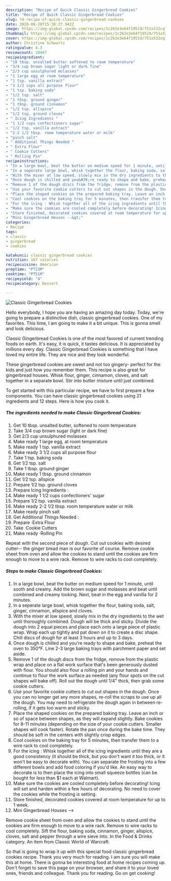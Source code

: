 ```yaml
---
description: "Recipe of Quick Classic Gingerbread Cookies"
title: "Recipe of Quick Classic Gingerbread Cookies"
slug: 74-recipe-of-quick-classic-gingerbread-cookies
date: 2020-08-28T15:38:27.942Z
image: https://img-global.cpcdn.com/recipes/1c262e3e64f19519/751x532cq70/classic-gingerbread-cookies-recipe-main-photo.jpg
thumbnail: https://img-global.cpcdn.com/recipes/1c262e3e64f19519/751x532cq70/classic-gingerbread-cookies-recipe-main-photo.jpg
cover: https://img-global.cpcdn.com/recipes/1c262e3e64f19519/751x532cq70/classic-gingerbread-cookies-recipe-main-photo.jpg
author: Christine Schwartz
ratingvalue: 4.3
reviewcount: 18447
recipeingredient:
- "10 tbsp. unsalted butter softened to room temperature"
- "3/4 cup brown sugar light or dark fine"
- "2/3 cup unsulphured molasses"
- "1 large egg at room temperature"
- "1 tsp. vanilla extract"
- "3 1/2 cups all purpose flour"
- "1 tsp. baking soda"
- "1/2 tsp. salt"
- "1 tbsp. ground ginger"
- "1 tbsp. ground cinnamon"
- "1/2 tsp. allspice"
- "1/2 tsp. ground cloves"
- " Icing Ingredients "
- "1 1/2 cups confectioners sugar"
- "1/2 tsp. vanilla extract"
- "2-2 1/2 tbsp. room temperature water or milk"
- "pinch salt"
- " Additional Things Needed "
- " Extra Flour"
- " Cookie Cutters"
- " Rolling Pin"
recipeinstructions:
- "In a large bowl, beat the butter on medium speed for 1 minute, until sooth and creamy. Add the brown sugar and molasses and beat until combined and creamy looking. Next, beat in the egg and vanilla for 2 minutes."
- "In a seperate large bowl, whisk together the flour, baking soda, salt, ginger, cinnamon, allspice and cloves."
- "With the mixer at low speed, slowly mix in the dry ingredients to the wet until thoroughly combined. Dough will be thick and sticky. Divide the dough into 2 equal pieces and place each onto a large piece of plastic wrap. Wrap each up tightly and pat down on it to create a disc shape. Chill discs of dough for at least 3 hours and up to 3 days."
- "Once dough is chilled and you&#39;re ready to shape and bake, preheat the oven to 350°F. Line 2-3 large baking trays with parchment paper and set aside."
- "Remove 1 of the dough discs from the fridge, remove from the plastic wrap and place on a flat work surface that&#39;s been generously dusted with flour. You should also flour a rolling pin and your hands and continue to flour the work surface as needed (any flour spots on the cut shapes will bake off). Roll out the dough until 1/4&#34; thick, then grab some cookie cutters."
- "Use your favorite cookie cutters to cut out shapes in the dough. Once you can no longer get any more shapes, re-roll the scraps to use up all the dough. You may need to refrigerate the dough again in between re-rolling, if it gets too warm and sticky."
- "Place the shaped cookies on the prepared baking tray. Leave an inch or so of space between shapes, as they will expand slightly. Bake cookies for 8-11 minutes (depending on the size of your cookie cutters. Smaller shapes will cook faster). Rotate the pan once during the bake time. They should be soft in the centers with slightly crisp edges."
- "Cool cookies on the baking tray for 5 minutes, then transfer them to a wire rack to cool completely."
- "For the icing : Whisk together all of the icing ingredients until they are a good consistency (it should be thick, but you don&#39;t want it too thick, or it won&#39;t be easy to decorate with). You can separate the frosting into a few different bowls and add food coloring if you&#39;d like. An easy way to decorate is to then place the icing into small squeeze bottles (can be bought for less than $1 each at Walmart)."
- "Make sure the cookies are cooled completely before decorating! Icing will set and harden within a few hours of decorating. No need to cover the cookies while the frosting is setting."
- "Store finished, decorated cookies covered at room temperature for up to 1 week."
- "Mini Gingerbread Houses --&gt;"
categories:
- Recipe
tags:
- classic
- gingerbread
- cookies

katakunci: classic gingerbread cookies 
nutrition: 167 calories
recipecuisine: American
preptime: "PT23M"
cooktime: "PT51M"
recipeyield: "4"
recipecategory: Dessert

---
```



![Classic Gingerbread Cookies](https://img-global.cpcdn.com/recipes/1c262e3e64f19519/751x532cq70/classic-gingerbread-cookies-recipe-main-photo.jpg)

Hello everybody, I hope you are having an amazing day today. Today, we're going to prepare a distinctive dish, classic gingerbread cookies. One of my favorites. This time, I am going to make it a bit unique. This is gonna smell and look delicious.

Classic Gingerbread Cookies is one of the most favored of current trending foods on earth. It's easy, it is quick, it tastes delicious. It is appreciated by millions every day. Classic Gingerbread Cookies is something that I have loved my entire life. They are nice and they look wonderful.

These gingerbread cookies are sweet and not too gingery- perfect for the kids and just how you remember them. This recipe is also great for gingerbread houses. Whisk flour, ginger, cinnamon, cloves, and salt together in a separate bowl. Stir into butter mixture until just combined.


To get started with this particular recipe, we have to first prepare a few components. You can have classic gingerbread cookies using 21 ingredients and 12 steps. Here is how you cook it.

<!--inarticleads1-->

##### The ingredients needed to make Classic Gingerbread Cookies:

1. Get 10 tbsp. unsalted butter, softened to room temperature
1. Take 3/4 cup brown sugar (light or dark fine)
1. Get 2/3 cup unsulphured molasses
1. Make ready 1 large egg, at room temperature
1. Make ready 1 tsp. vanilla extract
1. Make ready 3 1/2 cups all purpose flour
1. Take 1 tsp. baking soda
1. Get 1/2 tsp. salt
1. Take 1 tbsp. ground ginger
1. Make ready 1 tbsp. ground cinnamon
1. Get 1/2 tsp. allspice
1. Prepare 1/2 tsp. ground cloves
1. Prepare  Icing Ingredients :
1. Make ready 1 1/2 cups confectioners&#39; sugar
1. Prepare 1/2 tsp. vanilla extract
1. Make ready 2-2 1/2 tbsp. room temperature water or milk
1. Make ready pinch salt
1. Get  Additional Things Needed :
1. Prepare  ·Extra Flour
1. Take  ·Cookie Cutters
1. Make ready  ·Rolling Pin


Repeat with the second piece of dough. Cut out cookies with desired cutter-- the ginger bread man is our favorite of course. Remove cookie sheet from oven and allow the cookies to stand until the cookies are firm enough to move to a wire rack. Remove to wire racks to cool completely. 

<!--inarticleads2-->

##### Steps to make Classic Gingerbread Cookies:

1. In a large bowl, beat the butter on medium speed for 1 minute, until sooth and creamy. Add the brown sugar and molasses and beat until combined and creamy looking. Next, beat in the egg and vanilla for 2 minutes.
1. In a seperate large bowl, whisk together the flour, baking soda, salt, ginger, cinnamon, allspice and cloves.
1. With the mixer at low speed, slowly mix in the dry ingredients to the wet until thoroughly combined. Dough will be thick and sticky. Divide the dough into 2 equal pieces and place each onto a large piece of plastic wrap. Wrap each up tightly and pat down on it to create a disc shape. Chill discs of dough for at least 3 hours and up to 3 days.
1. Once dough is chilled and you&#39;re ready to shape and bake, preheat the oven to 350°F. Line 2-3 large baking trays with parchment paper and set aside.
1. Remove 1 of the dough discs from the fridge, remove from the plastic wrap and place on a flat work surface that&#39;s been generously dusted with flour. You should also flour a rolling pin and your hands and continue to flour the work surface as needed (any flour spots on the cut shapes will bake off). Roll out the dough until 1/4&#34; thick, then grab some cookie cutters.
1. Use your favorite cookie cutters to cut out shapes in the dough. Once you can no longer get any more shapes, re-roll the scraps to use up all the dough. You may need to refrigerate the dough again in between re-rolling, if it gets too warm and sticky.
1. Place the shaped cookies on the prepared baking tray. Leave an inch or so of space between shapes, as they will expand slightly. Bake cookies for 8-11 minutes (depending on the size of your cookie cutters. Smaller shapes will cook faster). Rotate the pan once during the bake time. They should be soft in the centers with slightly crisp edges.
1. Cool cookies on the baking tray for 5 minutes, then transfer them to a wire rack to cool completely.
1. For the icing : Whisk together all of the icing ingredients until they are a good consistency (it should be thick, but you don&#39;t want it too thick, or it won&#39;t be easy to decorate with). You can separate the frosting into a few different bowls and add food coloring if you&#39;d like. An easy way to decorate is to then place the icing into small squeeze bottles (can be bought for less than $1 each at Walmart).
1. Make sure the cookies are cooled completely before decorating! Icing will set and harden within a few hours of decorating. No need to cover the cookies while the frosting is setting.
1. Store finished, decorated cookies covered at room temperature for up to 1 week.
1. Mini Gingerbread Houses --&gt;


Remove cookie sheet from oven and allow the cookies to stand until the cookies are firm enough to move to a wire rack. Remove to wire racks to cool completely. Sift the flour, baking soda, cinnamon, ginger, allspice, cloves, salt and pepper through a wire sieve into. In the Food &amp; Drinks category. An item from Classic World of Warcraft. 

So that is going to wrap it up with this special food classic gingerbread cookies recipe. Thank you very much for reading. I am sure you will make this at home. There is gonna be interesting food at home recipes coming up. Don't forget to save this page on your browser, and share it to your loved ones, friends and colleague. Thank you for reading. Go on get cooking!
